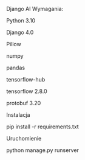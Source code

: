 Django AI
Wymagania:

Python 3.10

Django 4.0

Pillow

numpy

pandas

tensorflow-hub

tensorflow 2.8.0

protobuf 3.20


Instalacja

pip install -r requirements.txt

Uruchomienie

python manage.py runserver

